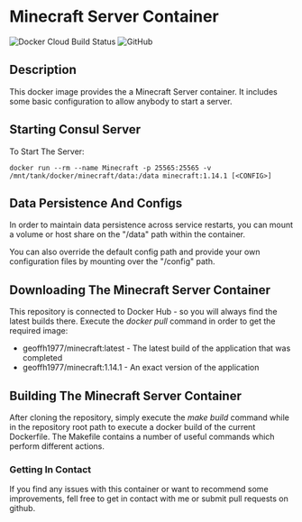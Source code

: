 # Minecraft Server Container #

![Docker Cloud Build Status](https://img.shields.io/docker/cloud/build/geoffh1977/minecraft.svg?style=plastic)
![GitHub](https://img.shields.io/github/license/geoffh1977/docker-minecraft.svg?style=plastic)

## Description ##
This docker image provides the a Minecraft Server container. It includes some basic configuration to allow anybody to start a server.

## Starting Consul Server ##
To Start The Server:

`docker run --rm --name Minecraft -p 25565:25565 -v /mnt/tank/docker/minecraft/data:/data minecraft:1.14.1 [<CONFIG>]`

## Data Persistence And Configs ##
In order to maintain data persistence across service restarts, you can mount a volume or host share on the "/data" path within the container.

You can also override the default config path and provide your own configuration files by mounting over the "/config" path.

## Downloading The Minecraft Server Container ##
This repository is connected to Docker Hub - so you will always find the latest builds there. Execute the _docker pull_ command in order to get the required image:

* geoffh1977/minecraft:latest - The latest build of the application that was completed
* geoffh1977/minecraft:1.14.1 - An exact version of the application

## Building The Minecraft Server Container ##
After cloning the repository, simply execute the _make build_ command while in the repository root path to execute a docker build of the current Dockerfile. The Makefile contains a number of useful commands which perform different actions.

### Getting In Contact ###
If you find any issues with this container or want to recommend some improvements, fell free to get in contact with me or submit pull requests on github.
